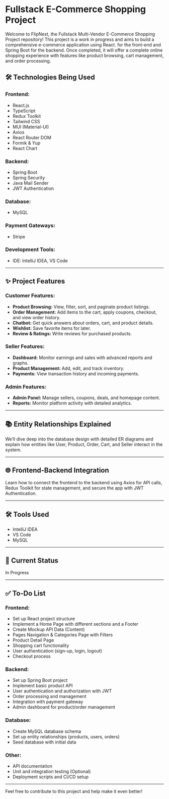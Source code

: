 # Fullstack E-Commerce Shopping Project

Welcome to FlipNest, the Fullstack Multi-Vendor E-Commerce Shopping Project repository! This project is a work in progress and aims to build a comprehensive e-commerce application using React. for the front-end and Spring Boot for the backend. Once completed, it will offer a complete online shopping experience with features like product browsing, cart management, and order processing.

## 🛠️ Technologies Being Used

### Frontend:
- React.js
- TypeScript
- Redux Toolkit
- Tailwind CSS
- MUI (Material-UI)
- Axios
- React Router DOM
- Formik & Yup
- React Chart

### Backend:
- Spring Boot
- Spring Security
- Java Mail Sender
- JWT Authentication

### Database:
- MySQL

### Payment Gateways:
- Stripe

### Development Tools:
- IDE: IntelliJ IDEA, VS Code

---

## ✨ Project Features

### Customer Features:
- **Product Browsing:** View, filter, sort, and paginate product listings.
- **Order Management:** Add items to the cart, apply coupons, checkout, and view order history.
- **Chatbot:** Get quick answers about orders, cart, and product details.
- **Wishlist:** Save favorite items for later.
- **Review & Ratings:** Write reviews for purchased products.

### Seller Features:
- **Dashboard:** Monitor earnings and sales with advanced reports and graphs.
- **Product Management:** Add, edit, and track inventory.
- **Payments:** View transaction history and incoming payments.

### Admin Features:
- **Admin Panel:** Manage sellers, coupons, deals, and homepage content.
- **Reports:** Monitor platform activity with detailed analytics.

---

## 📚 Entity Relationships Explained

We’ll dive deep into the database design with detailed ER diagrams and explain how entities like User, Product, Order, Cart, and Seller interact in the system.

---

## 🌐 Frontend-Backend Integration

Learn how to connect the frontend to the backend using Axios for API calls, Redux Toolkit for state management, and secure the app with JWT Authentication.

---

## 🛠 Tools Used
- IntelliJ IDEA
- VS Code
- MySQL

---

## 🚧 Current Status
In Progress

---

## ✅ To-Do List

### Frontend:
- Set up React project structure
- Implement a Home Page with different sections and a Footer
- Create Mockup API Data (Content)
- Pages Navigation & Categories Page with Filters
- Product Detail Page
- Shopping cart functionality
- User authentication (sign-up, login, logout)
- Checkout process

### Backend:
- Set up Spring Boot project
- Implement basic product API
- User authentication and authorization with JWT
- Order processing and management
- Integration with payment gateway
- Admin dashboard for product/order management

### Database:
- Create MySQL database schema
- Set up entity relationships (products, users, orders)
- Seed database with initial data

### Other:
- API documentation
- Unit and integration testing (Optional)
- Deployment scripts and CI/CD setup

---

Feel free to contribute to this project and help make it even better!

